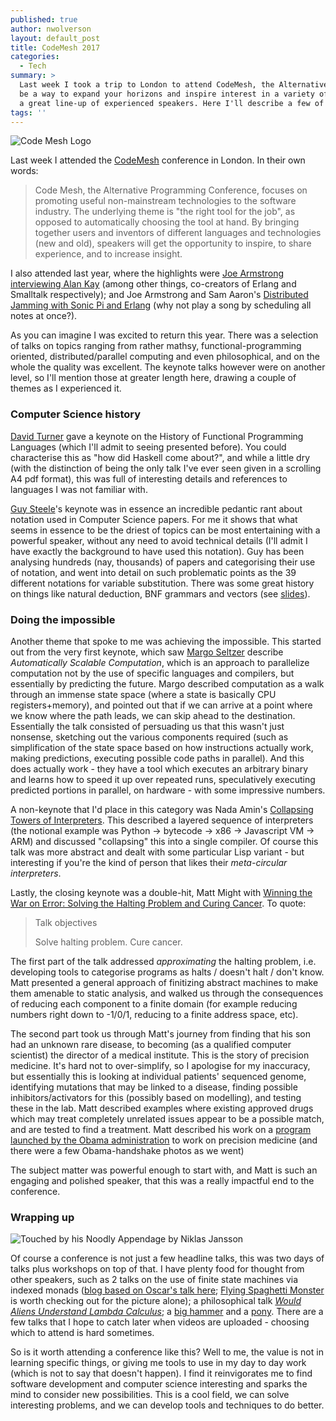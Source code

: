 ```yaml
---
published: true
author: nwolverson
layout: default_post
title: CodeMesh 2017
categories:
  - Tech
summary: >
  Last week I took a trip to London to attend CodeMesh, the Alternative Programming Conference. Attending conferences can
  be a way to expand your horizons and inspire interest in a variety of topics, and CodeMesh did this for me and more, with
  a great line-up of experienced speakers. Here I'll describe a few of the talks I attended. 
tags: ''
---
```

![Code Mesh Logo]({{site.baseurl}}/nwolverson/assets/codemesh/codemesh.gif)

Last week I attended the [CodeMesh](http://www.codemesh.io/) conference in London. In their own words:

> Code Mesh, the Alternative Programming Conference, focuses on promoting useful non-mainstream technologies to the software industry. The underlying theme is "the right tool for the job", as opposed to automatically choosing the tool at hand. By bringing together users and inventors of different languages and technologies (new and old), speakers will get the opportunity to inspire, to share experience, and to increase insight.

I also attended last year, where the highlights were [Joe Armstrong interviewing Alan Kay](https://www.youtube.com/watch?v=fhOHn9TClXY) (among other things, co-creators of Erlang and Smalltalk respectively); and Joe Armstrong and Sam Aaron's [Distributed Jamming with Sonic Pi and Erlang](https://www.youtube.com/watch?v=4SUdnOUKGmo) (why not play a song by scheduling all notes at once?).

As you can imagine I was excited to return this year. There was a selection of talks on topics ranging
from rather mathsy, functional-programming oriented, distributed/parallel computing and even philosophical, and on the whole the quality was excellent. The keynote talks however were on another level, so I'll mention those at greater length here, drawing a couple of themes as I experienced it.

### Computer Science history

[David Turner](http://www.codemesh.io/codemesh2017/david-turner) gave a keynote on the History of Functional Programming Languages (which I'll admit to seeing presented before). You could characterise this as "how did Haskell come about?", and while a little dry (with the distinction of being the only talk I've ever seen given in a scrolling A4 pdf format), this was full of interesting details and references to languages I was not familiar with.

[Guy Steele](http://www.codemesh.io/codemesh2017/guy-l-steele)'s keynote was in essence an incredible pedantic rant about notation used in Computer Science papers. For me it shows that what seems in essence to be the driest of topics can be most entertaining with a powerful speaker, without any need to avoid technical details (I'll admit I have exactly the background to have used this notation). Guy has been analysing hundreds (nay, thousands) of papers and categorising their use of notation, and went into detail on such problematic points as the 39 different notations for variable substitution. There was some great history on things like natural deduction, BNF grammars and vectors (see [slides](http://www.codemesh.io/codemesh2017/guy-l-steele)).

### Doing the impossible

Another theme that spoke to me was achieving the impossible. This started out from the very first keynote, which saw [Margo Seltzer](http://www.codemesh.io/codemesh2017/margo-seltzer) describe _Automatically Scalable Computation_, which is an approach to parallelize computation not by the use of specific languages and compilers, but essentially by predicting the future. Margo described computation as a walk through an immense state space (where a state is basically CPU registers+memory), and pointed out that if we can arrive at a point where we know where the path leads, we can skip ahead to the destination. Essentially the talk consisted of persuading us that this wasn't just nonsense, sketching out the various components required (such as simplification of the state space based on how instructions actually work, making predictions, executing possible code paths in parallel). And this does actually work - they have a tool which executes an arbitrary binary and learns how to speed it up over repeated runs, speculatively executing predicted portions in parallel, on hardware - with some impressive numbers.

A non-keynote that I'd place in this category was Nada Amin's [Collapsing Towers of Interpreters](http://www.codemesh.io/codemesh2017/nada-amin). This described a layered sequence of interpreters (the notional example was Python -> bytecode -> x86 -> Javascript VM -> ARM) and discussed "collapsing" this into  a single compiler. Of course this talk was more abstract and dealt with some particular Lisp variant - but interesting if you're the kind of person that likes their _meta-circular interpreters_.

Lastly, the closing keynote was a double-hit, Matt Might with [Winning the War on Error: Solving the Halting Problem and Curing Cancer](http://www.codemesh.io/codemesh2017/matt-might). To quote:

> Talk objectives
> 
> Solve halting problem. Cure cancer.

The first part of the talk addressed *approximating* the halting problem, i.e. developing tools to categorise programs as halts / doesn't halt / don't know. Matt presented a general approach of finitizing abstract machines to make them amenable to static analysis, and walked us through the consequences of reducing each component to a finite domain (for example reducing numbers right down to -1/0/1, reducing to a finite address space, etc).

The second part took us through Matt's journey from finding that his son had an unknown rare disease, to becoming (as a qualified computer scientist) the director of a medical institute. This is the story of precision medicine. It's hard not to over-simplify, so I apologise for my inaccuracy, but essentially this is looking at individual patients' sequenced genome, identifying mutations that may be linked to a disease, finding possible inhibitors/activators for this (possibly based on modelling), and testing these in the lab. Matt described examples where existing approved drugs which may treat completely unrelated issues appear to be a possible match, and are tested to find a treatment. Matt described his work on a [program launched by the Obama administration](https://obamawhitehouse.archives.gov/blog/2016/02/26/precision-medicine-healthier-future) to work on precision medicine (and there were a few Obama-handshake photos as we went) 

The subject matter was powerful enough to start with, and Matt is such an engaging and polished speaker, that this was a really impactful end to the conference.

### Wrapping up

![Touched by his Noodly Appendage by Niklas Jansson]({{site.baseurl}}/nwolverson/assets/codemesh/noodly-appendage.jpg)

Of course a conference is not just a few headline talks, this was two days of talks plus workshops on top of that. I have plenty food for thought from other speakers, such as 2 talks on the use of finite state machines via indexed monads ([blog based on Oscar's talk here](https://wickstrom.tech/finite-state-machines/2017/11/10/finite-state-machines-part-1-modeling-with-haskell.html); [Flying Spaghetti Monster](https://ctford.github.io/flying-spaghetti-monster/#/) is worth checking out for the picture alone); a philosophical talk [_Would Aliens Understand Lambda Calculus_](http://tpetricek.github.io/Talks/2017/aliens-lambda-calculus/codemesh/#/); a [big hammer](http://s3.amazonaws.com/erlang-conferences-production/media/files/000/000/769/original/Simon_Marlow_-_Haxl_-_A_Big_Hammer_for_Concurency.pdf?1510585798) and a [pony](http://s3.amazonaws.com/erlang-conferences-production/media/files/000/000/767/original/Sophia_Drossopoulou_-_Pony_for_Safe__Fast__Concurrent_Programs.compressed.pdf?1510584887). There are a few talks that I hope to catch later when videos are uploaded - choosing which to attend is hard sometimes.

So is it worth attending a conference like this? Well to me, the value is not in learning specific things, or giving me tools to use in my day to day work (which is not to say that doesn't happen). I find it reinvigorates me to find software development and computer science interesting and sparks the mind to consider new possibilities. This is a cool field, we can solve interesting problems, and we can develop tools and techniques to do better.